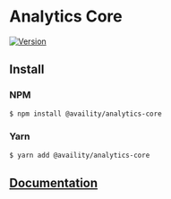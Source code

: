 # Analytics Core

[![Version](https://img.shields.io/npm/v/@availity/analytics-core.svg?style=for-the-badge)](https://www.npmjs.com/package/@availity/analytics-core)

## Install

### NPM

```bash
$ npm install @availity/analytics-core
```

### Yarn

```bash
$ yarn add @availity/analytics-core
```

## [Documentation](https://availity.github.io/sdk-js/features/analytics)
